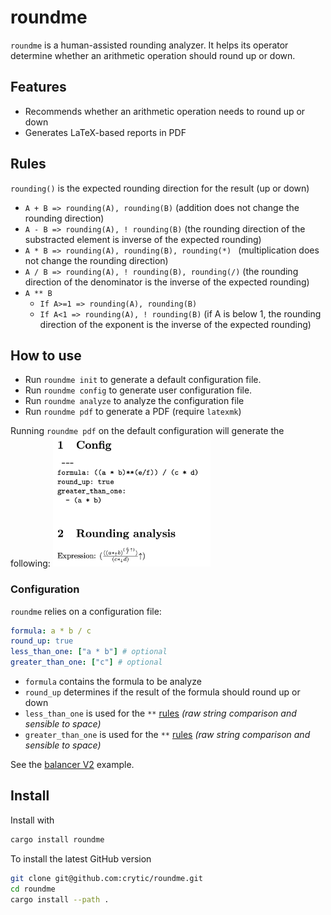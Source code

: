# roundme

`roundme` is a human-assisted rounding analyzer. It helps its operator determine whether an arithmetic operation should round up or down.

## Features
- Recommends whether an arithmetic operation needs to round up or down
- Generates LaTeX-based reports in PDF

## Rules

`rounding()` is the expected rounding direction for the result (up or down)

- `A + B => rounding(A), rounding(B)` (addition does not change the rounding direction)
- `A - B => rounding(A), ! rounding(B)` (the rounding direction of the substracted element is inverse of the expected rounding)
- `A * B => rounding(A), rounding(B), rounding(*) ` (multiplication does not change the rounding direction)
- `A / B => rounding(A), ! rounding(B), rounding(/)` (the rounding direction of the denominator is the inverse of the expected rounding)
- `A ** B`
  - `If A>=1 => rounding(A), rounding(B)`
  - `If A<1 => rounding(A), ! rounding(B)` (if A is below 1, the rounding direction of the exponent is the inverse of the expected rounding)

## How to use

- Run `roundme init` to generate a default configuration file. 
- Run `roundme config` to generate user configuration file. 
- Run `roundme analyze` to analyze the configuration file
- Run `roundme pdf` to generate a PDF (require `latexmk`)

Running `roundme pdf` on the default configuration will generate the following:
<img src="./images/example.png" alt="Example" width="50%" />

### Configuration

`roundme` relies on a configuration file:
```yaml
formula: a * b / c 
round_up: true
less_than_one: ["a * b"] # optional
greater_than_one: ["c"] # optional
```
- `formula` contains the formula to be analyze
- `round_up` determines if the result of the formula should round up or down
- `less_than_one` is used for the `**` [rules](#rules) *(raw string comparison and sensible to space)*
- `greater_than_one` is used for the `**` [rules](#rules) *(raw string comparison and sensible to space)*

See the [balancer V2](./examples/balancer/README.md) example.

## Install

Install with
```bash
cargo install roundme
```

To install the latest GitHub version
```bash
git clone git@github.com:crytic/roundme.git
cd roundme
cargo install --path .
```
